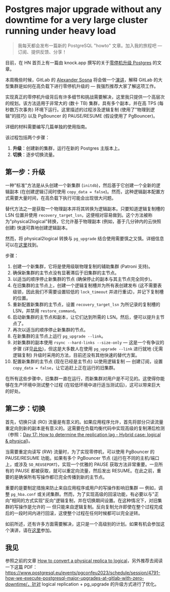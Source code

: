 # Postgres major upgrade without any downtime for a very large cluster running under heavy load

>我每天都会发布一篇新的 PostgreSQL "howto" 文章。加入我的旅程吧 — 订阅、提供反馈、分享！

目前，在 HN 首页上有一篇由 knock.app 撰写的关于[零停机升级 Postgres](https://news.ycombinator.com/item?id=38616181) 的文章。

本周晚些时候，GitLab 的 [Alexander Sosna](https://twitter.com/xxorde) 将会做一个[演讲](https://www.postgresql.eu/events/pgconfeu2023/schedule/session/4791-how-we-execute-postgresql-major-upgrades-at-gitlab-with-zero-downtime/)，解释 GitLab 的大型集群是如何在高负载下进行零停机升级的 — 我强烈推荐大家了解这项工作。

实现真正的零停机升级背后有许多细节和挑战需要解决，这里我只提供一个高层次的规划。该方法适用于非常大的 (数十 TB) 集群，具有多个副本，并在高 TPS (每秒数万次事务) 环境下运行。这里描述的过程涉及逻辑复制 (使用了"物理到逻辑"的技巧) 以及 PgBouncer 的 PAUSE/RESUME (假设使用了 PgBouncer)。

详细的材料需要编写几篇单独的使用指南。

该过程包括两个步骤：

1. **升级**：创建新的集群，运行在新的 Postgres 主版本上。
2. **切换**：逐步切换流量。

## 第一步：升级

一种"标准"方法是从头创建一个新集群 (`initdb`)，然后基于它创建一个全新的逻辑副本 (在创建逻辑订阅时使用 `copy_data = false`)。然而，这种逻辑副本配置方式需要大量时间，在高负载下执行可能会出现很大问题。

替代方法之一是获取一个物理副本并将其转换为逻辑副本。只要知道逻辑复制槽的 LSN 位置并使用 `recovery_target_lsn`，这便相对容易做到。这个方法被称为"physical2logical"转换，它允许基于物理副本 (例如，基于几分钟内的云快照创建) 快速可靠地创建逻辑副本。

然而，将 physical2logical 转换与 `pg_upgrade` 结合使用需要慎之又慎。详细信息可以在[这里](https://postgresql.org/message-id/flat/20230217075433.u5mjly4d5cr4hcfe%40jrouhaud)找到。

步骤：

1. 创建一个新集群，它将是使用级联物理复制的辅助集群 (Patroni 支持)。
2. 确保新集群的主节点没有显著滞后于旧集群的主节点。
3. 以适当的顺序停止新集群的节点 (确保停止的副本与其主节点完全同步)。
4. 在旧集群的主节点上，创建一个逻辑复制槽并为所有表创建发布 (这不需要表级锁，因此我们不需要设置较低的 `lock_timeout` 并进行重试)，并记下复制槽的位置。
5. 重新配置新集群的主节点，设置 `recovery_target_lsn` 为所记录的复制槽的 LSN，并禁用 `restore_command`。
6. 启动新集群的主节点和副本，让它们达到所需的 LSN。然后，便可以提升主节点了。
7. 再次以适当的顺序停止新集群的节点。
8. 在新集群的主节点上运行 `pg_upgrade --link`。
9. 对新集群的副本使用 `rsync --hard-links --size-only` — 这是一个有争议的步骤 (详见[此处](https://www.postgresql.org/message-id/flat/CAM527d8heqkjG5VrvjU3Xjsqxg41ufUyabD9QZccdAxnpbRH-Q%40mail.gmail.com))，但这是大多数人在使用 `pg_upgrade --link` 进行就地 (无需逻辑复制) 升级时采用的方法，目前还没有其他快速的替代方案。
10. 配置新集群的主节点 (现在已经是主节点) 以使用逻辑复制 — 创建订阅，设置 `copy_data = false`，让它追赶上正在运行的旧集群。

在所有这些步骤中，旧集群一直在运行，而新集群对用户是不可见的。这使得你能够在生产环境中测试整个过程 (在较低环境中进行适当测试后)，这可以带来巨大的好处。

## 第二步：切换

首先，切换只读 (RO) 流量是有意义的。如果应用程序允许，首先将部分只读流量重定向到新的副本是有意义的。这需要在负载均衡代码中实现高级的复制滞后检测（参照：[Day 17: How to determine the replication lag - Hybrid case: logical & physical](https://postgres-howto.cn/#/./docs/17))。

当需要重定向读写 (RW) 流量时，为了实现零停机，可以使用 PgBouncer 的 PAUSE/RESUME 功能。如果有多个 PgBouncer 节点 (运行在不同的主机/端口上，或涉及 `SO_REUSEPORT`)，实现一个优雅的 PAUSE 获取方法非常重要。一旦所有的 PAUSE 都被获取，就可以重定向流量，然后发出 RESUME。在此之前，重要的是确保所有写操作都已完全传播到新的主节点。

重要的是要制定措施来防止来自应用程序或用户的写操作影响旧集群 — 例如，调整 `pg_hba.conf` 或关闭集群。然而，为了实现高级的回滚功能，有必要以与"正向"相同的方式实现"反向"逻辑复制，并在切换期间设置。在这种情况下，对旧集群的写操作是允许的 — 但只能来自逻辑复制。反向复制允许即使在整个过程完成后的一段时间内进行回滚，这使整个过程在任何时候都可以完全逆转。

如前所述，还有许多方面需要解决，这只是一个高级别的计划。如果有机会参加这个演讲，请在[这里](https://www.postgresql.eu/events/pgconfeu2023/schedule/session/4791-how-we-execute-postgresql-major-upgrades-at-gitlab-with-zero-downtime/)参加。

## 我见

参照之前的文章 [How to convert a physical replica to logical](https://postgres-howto.cn/#/./docs/57?id=how-to-convert-a-physical-replica-to-logical)，另外推荐去阅读一下这篇 PDF：https://www.postgresql.eu/events/pgconfeu2023/schedule/session/4791-how-we-execute-postgresql-major-upgrades-at-gitlab-with-zero-downtime/，针对 logical replication + pg_upgrade 的升级方式进行了优化。

